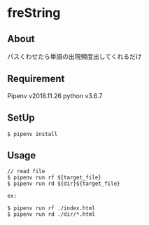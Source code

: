 # freString

## About

パスくわせたら単語の出現頻度出してくれるだけ

## Requirement

Pipenv v2018.11.26
python v3.6.7

## SetUp

```
$ pipenv install
```

## Usage

```
// read file
$ pipenv run rf ${target_file}
$ pipenv run rd ${dir}${target_file}

ex:

$ pipenv run rf ./index.html
$ pipenv run rd ./dir/*.html
```